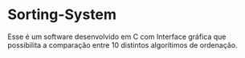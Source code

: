 # Sorting-System
Esse é um software desenvolvido em C com Interface gráfica que possibilita a comparação entre 10 distintos algorítimos de ordenação.

